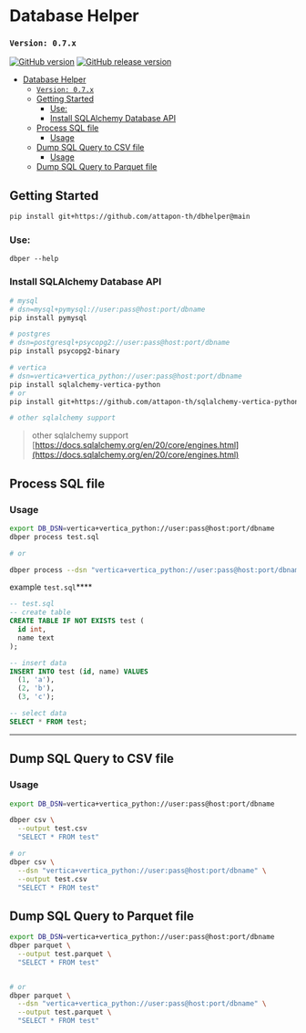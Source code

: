 # Database Helper

### `Version: 0.7.x`

[![GitHub version](https://badge.fury.io/gh/attapon-th%2Fdbhelper.svg)](https://badge.fury.io/gh/attapon-th%2Fdbhelper)
[![GitHub release version](https://img.shields.io/github/v/release/attapon-th/dbhelper?include_prereleases)](https://github.com/attapon-th/dbhelper)


- [Database Helper](#database-helper)
    - [`Version: 0.7.x`](#version-07x)
  - [Getting Started](#getting-started)
    - [Use:](#use)
    - [Install SQLAlchemy Database API](#install-sqlalchemy-database-api)
  - [Process SQL file](#process-sql-file)
    - [Usage](#usage)
  - [Dump SQL Query to CSV file](#dump-sql-query-to-csv-file)
    - [Usage](#usage-1)
  - [Dump SQL Query to Parquet file](#dump-sql-query-to-parquet-file)



## Getting Started

```bash
pip install git+https://github.com/attapon-th/dbhelper@main
```

### Use:

```base
dbper --help
```

### Install SQLAlchemy Database API

```bash
# mysql
# dsn=mysql+pymysql://user:pass@host:port/dbname
pip install pymysql

# postgres
# dsn=postgresql+psycopg2://user:pass@host:port/dbname
pip install psycopg2-binary

# vertica
# dsn=vertica+vertica_python://user:pass@host:port/dbname
pip install sqlalchemy-vertica-python
# or 
pip install git+https://github.com/attapon-th/sqlalchemy-vertica-python.git

# other sqlalchemy support
```
> other sqlalchemy support
> [https://docs.sqlalchemy.org/en/20/core/engines.html](https://docs.sqlalchemy.org/en/20/core/engines.html)

## Process SQL file

### Usage 

```bash
export DB_DSN=vertica+vertica_python://user:pass@host:port/dbname
dbper process test.sql 

# or 

dbper process --dsn "vertica+vertica_python://user:pass@host:port/dbname" test.sql
```

example `test.sql`****
```sql
-- test.sql
-- create table
CREATE TABLE IF NOT EXISTS test (
  id int,
  name text
);

-- insert data
INSERT INTO test (id, name) VALUES
  (1, 'a'),
  (2, 'b'),
  (3, 'c');

-- select data
SELECT * FROM test;
```


---


## Dump SQL Query to CSV file

### Usage
```bash
export DB_DSN=vertica+vertica_python://user:pass@host:port/dbname

dbper csv \
  --output test.csv
  "SELECT * FROM test"

# or
dbper csv \
  --dsn "vertica+vertica_python://user:pass@host:port/dbname" \
  --output test.csv
  "SELECT * FROM test"

```

## Dump SQL Query to Parquet file

```bash
export DB_DSN=vertica+vertica_python://user:pass@host:port/dbname
dbper parquet \
  --output test.parquet \
  "SELECT * FROM test" 


# or
dbper parquet \
  --dsn "vertica+vertica_python://user:pass@host:port/dbname" \
  --output test.parquet \
  "SELECT * FROM test" 
```